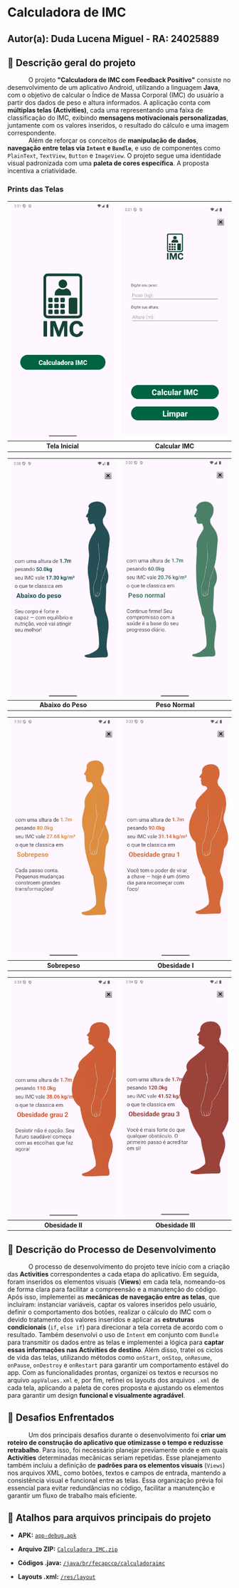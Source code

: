 # Calculadora de IMC
## Autor(a): Duda Lucena Miguel - RA: 24025889

## 📱 Descrição geral do projeto

&nbsp;&nbsp;&nbsp;&nbsp;&nbsp;&nbsp;&nbsp;&nbsp;&nbsp;&nbsp;&nbsp;&nbsp;O projeto **"Calculadora de IMC com Feedback Positivo"** consiste no desenvolvimento de um aplicativo Android, utilizando a linguagem **Java**, com o objetivo de calcular o Índice de Massa Corporal (IMC) do usuário a partir dos dados de peso e altura informados. A aplicação conta com **múltiplas telas (Activities)**, cada uma representando uma faixa de classificação do IMC, exibindo **mensagens motivacionais personalizadas**, juntamente com os valores inseridos, o resultado do cálculo e uma imagem correspondente.
<br>
&nbsp;&nbsp;&nbsp;&nbsp;&nbsp;&nbsp;&nbsp;&nbsp;&nbsp;&nbsp;&nbsp;&nbsp;Além de reforçar os conceitos de **manipulação de dados**, **navegação entre telas via `Intent` e `Bundle`**, e uso de componentes como `PlainText`, `TextView`, `Button` e `ImageView`. O projeto segue uma identidade visual padronizada com uma **paleta de cores específica**. A proposta incentiva a criatividade.


### Prints das Telas
<div align="center">
 
| ![Tela Inicial](https://github.com/DudaLucenaMiguel/Calculadora_de_IMC/blob/main/Images/Print_Tela_MainActivity.png?raw=true) | ![Calcular IMC](https://github.com/DudaLucenaMiguel/Calculadora_de_IMC/blob/main/Images/Print_Tela_CalculoIMCActivity.png?raw=true) |
|:--:|:--:|
| **Tela Inicial** | **Calcular IMC** |

| ![Abaixo do Peso](https://github.com/DudaLucenaMiguel/Calculadora_de_IMC/blob/main/Images/Print_Tela_AbaixoDoPesoActivity.png?raw=true) | ![Peso Normal](https://github.com/DudaLucenaMiguel/Calculadora_de_IMC/blob/main/Images/Print_Tela_PesoNormalActivity.png?raw=true) |
|:--:|:--:|
| **Abaixo do Peso** | **Peso Normal** |

| ![Sobrepeso](https://github.com/DudaLucenaMiguel/Calculadora_de_IMC/blob/main/Images/Print_Tela_SobrepesoActivity.png?raw=true) | ![Obesidade I](https://github.com/DudaLucenaMiguel/Calculadora_de_IMC/blob/main/Images/Print_Tela_Obesidade1Activity.png?raw=true) |
|:--:|:--:|
| **Sobrepeso** | **Obesidade I** |

| ![Obesidade II](https://github.com/DudaLucenaMiguel/Calculadora_de_IMC/blob/main/Images/Print_Tela_Obesidade2Activity.png?raw=true) | ![Obesidade III](https://github.com/DudaLucenaMiguel/Calculadora_de_IMC/blob/main/Images/Print_Tela_Obesidade3Activity.png?raw=true) |
|:--:|:--:|
| **Obesidade II** | **Obesidade III** |

</div>

## 🔧 Descrição do Processo de Desenvolvimento

&nbsp;&nbsp;&nbsp;&nbsp;&nbsp;&nbsp;&nbsp;&nbsp;&nbsp;&nbsp;&nbsp;&nbsp;O processo de desenvolvimento do projeto teve início com a criação das **Activities** correspondentes a cada etapa do aplicativo. Em seguida, foram inseridos os elementos visuais (**Views**) em cada tela, nomeando-os de forma clara para facilitar a compreensão e a manutenção do código. Após isso, implementei as **mecânicas de navegação entre as telas**, que incluíram: instanciar variáveis, captar os valores inseridos pelo usuário, definir o comportamento dos botões, realizar o cálculo do IMC com o devido tratamento dos valores inseridos e aplicar as **estruturas condicionais** (`if`, `else if`) para direcionar a tela correta de acordo com o resultado. Também desenvolvi o uso de `Intent` em conjunto com `Bundle` para transmitir os dados entre as telas e implementei a lógica para **captar essas informações nas Activities de destino**. Além disso, tratei os ciclos de vida das telas, utilizando métodos como `onStart`, `onStop`, `onResume`, `onPause`, `onDestroy` e `onRestart` para garantir um comportamento estável do app. Com as funcionalidades prontas, organizei os textos e recursos no arquivo `appValues.xml` e, por fim, refinei os layouts dos arquivos `.xml` de cada tela, aplicando a paleta de cores proposta e ajustando os elementos para garantir um design **funcional e visualmente agradável**.

## 🚧 Desafios Enfrentados

&nbsp;&nbsp;&nbsp;&nbsp;&nbsp;&nbsp;&nbsp;&nbsp;&nbsp;&nbsp;&nbsp;&nbsp;Um dos principais desafios durante o desenvolvimento foi **criar um roteiro de construção do aplicativo que otimizasse o tempo e reduzisse retrabalho**. Para isso, foi necessário planejar previamente onde e em quais **Activities** determinadas mecânicas seriam repetidas. Esse planejamento também incluiu a definição de **padrões para os elementos visuais** (`Views`) nos arquivos XML, como botões, textos e campos de entrada, mantendo a consistência visual e funcional entre as telas. Essa organização prévia foi essencial para evitar redundâncias no código, facilitar a manutenção e garantir um fluxo de trabalho mais eficiente.

## 📂 Atalhos para arquivos principais do projeto


- **APK:**  [`app-debug.apk`](https://github.com/DudaLucenaMiguel/Calculadora_de_IMC/blob/main/app-debug.apk)

- **Arquivo ZIP:**  [`Calculadora IMC.zip`](https://github.com/DudaLucenaMiguel/Calculadora_de_IMC/blob/main/Calculadora%20IMC.zip)

- **Códigos .java:**  [`/java/br/fecapccp/calculadoraimc`](https://github.com/DudaLucenaMiguel/Calculadora_de_IMC/tree/main/app/src/main/java/br/fecapccp/calculadoraimc)

- **Layouts .xml:**  [`/res/layout`](https://github.com/DudaLucenaMiguel/Calculadora_de_IMC/tree/main/app/src/main/res/layout)






